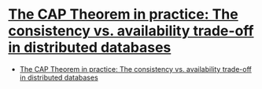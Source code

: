# [The CAP Theorem in practice: The consistency vs. availability trade-off in distributed databases](https://hub.packtpub.com/the-cap-theorem-in-practice-the-consistency-vs-availability-trade-off-in-distributed-databases/)

- [The CAP Theorem in practice: The consistency vs. availability trade-off in distributed databases](#the-cap-theorem-in-practice-the-consistency-vs-availability-trade-off-in-distributed-databases)

